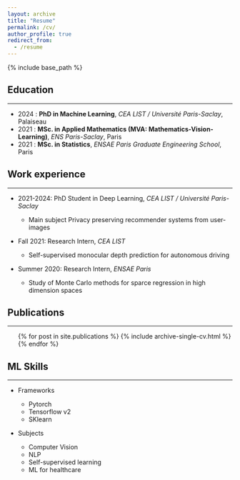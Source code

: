 ```yaml
---
layout: archive
title: "Resume"
permalink: /cv/
author_profile: true
redirect_from:
  - /resume
---
```

{% include base_path %}
## Education
***
* 2024 : **PhD in Machine Learning**, _CEA LIST / Université Paris-Saclay_, Palaiseau
* 2021 : **MSc. in Applied Mathematics (MVA: Mathematics-Vision-Learning)**, _ENS Paris-Saclay_, Paris
* 2021 : **MSc. in Statistics**, _ENSAE Paris Graduate Engineering School_, Paris

## Work experience
***
* 2021-2024: PhD Student in Deep Learning,  _CEA LIST / Université Paris-Saclay_
  * Main subject Privacy preserving recommender systems from user-images

* Fall 2021: Research Intern,  _CEA LIST_
  * Self-supervised monocular depth prediction for autonomous driving

* Summer 2020: Research Intern, _ENSAE Paris_
  * Study of Monte Carlo methods for sparce regression in high dimension spaces

## Publications
***
  <ul>{% for post in site.publications %}
    {% include archive-single-cv.html %}
  {% endfor %}</ul>


## ML Skills
***
* Frameworks
  * Pytorch
  * Tensorflow v2
  * SKlearn

* Subjects
  * Computer Vision
  * NLP
  * Self-supervised learning
  * ML for healthcare